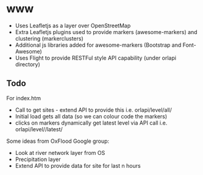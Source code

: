 www
===

- Uses Leafletjs as a layer over OpenStreetMap
- Extra Leafletjs plugins used to provide markers (awesome-markers) and clustering (markerclusters)
- Additional js libraries added for awesome-markers (Bootstrap and Font-Awesome)
- Uses Flight to provide RESTFul style API capability (under orlapi directory)

Todo
----

For index.htm

- Call to get sites - extend API to provide this i.e. orlapi/level/all/
- Initial load gets all data (so we can colour code the markers)
- clicks on markers dynamically get latest level via API call i.e. orlapi/level/<siteid>/latest/

Some ideas from OxFlood Google group:

- Look at river network layer from OS
- Precipitation layer
- Extend API to provide data for site for last n hours
